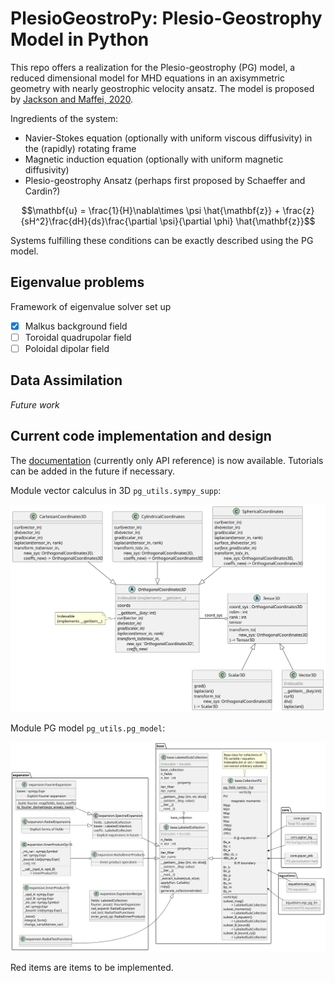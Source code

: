 # PlesioGeostroPy: Plesio-Geostrophy Model in Python


This repo offers a realization for the Plesio-geostrophy (PG) model, a reduced dimensional model for MHD equations in an axisymmetric geometry with nearly geostrophic velocity ansatz. The model is proposed by [Jackson and Maffei, 2020](https://doi.org/10.1098/rspa.2020.0513).

Ingredients of the system:
- Navier-Stokes equation (optionally with uniform viscous diffusivity) in the (rapidly) rotating frame
- Magnetic induction equation (optionally with uniform magnetic diffusivity)
- Plesio-geostrophy Ansatz (perhaps first proposed by Schaeffer and Cardin?)

$$\mathbf{u} = \frac{1}{H}\nabla\times \psi \hat{\mathbf{z}} + \frac{z}{sH^2}\frac{dH}{ds}\frac{\partial \psi}{\partial \phi} \hat{\mathbf{z}}$$

Systems fulfilling these conditions can be exactly described using the PG model.

## Eigenvalue problems

Framework of eigenvalue solver set up

- [x] Malkus background field
- [ ] Toroidal quadrupolar field
- [ ] Poloidal dipolar field

## Data Assimilation

*Future work*

## Current code implementation and design

The [documentation](https://gentlemin.github.io/PlesioGeostroPy/) (currently only API reference) is now available. Tutorials can be added in the future if necessary.

Module vector calculus in 3D `pg_utils.sympy_supp`:

![uml_v3d](./out/docs/classes_vector_calculus/classes_vector_calculus.svg)

Module PG model `pg_utils.pg_model`:

![uml_pg_model](./out/docs/classes_pg_model/classes_pg_model.svg)

Red items are items to be implemented.

